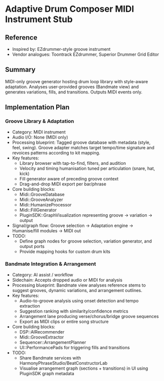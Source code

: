 # Adaptive Drum Composer MIDI Instrument Stub

## Reference
- Inspired by: EZdrummer-style groove instrument
- Vendor analogues: Toontrack EZdrummer, Superior Drummer Grid Editor

## Summary
MIDI-only groove generator hosting drum loop library with style-aware adaptation. Analyses user-provided grooves (Bandmate view) and generates variations, fills, and transitions. Outputs MIDI events only.

## Implementation Plan
### Groove Library & Adaptation
- Category: MIDI instrument
- Audio I/O: None (MIDI only)
- Processing blueprint: Tagged groove database with metadata (style, feel, swing). Groove adapter matches target tempo/time signature and revoices patterns according to kit mapping.
- Key features:
  - Library browser with tap-to-find, filters, and audition
  - Velocity and timing humanisation tuned per articulation (snare, hat, kick)
  - Fill generator aware of preceding groove context
  - Drag-and-drop MIDI export per bar/phrase
- Core building blocks:
  - Midi::GrooveDatabase
  - Midi::GrooveAnalyzer
  - Midi::HumanizeProcessor
  - Midi::FillGenerator
  - PluginSDK::GraphVisualization representing groove → variation → output
- Signal/graph flow: Groove selection → Adaptation engine → Humanise/fill modules → MIDI out
- TODO:
  - Define graph nodes for groove selection, variation generator, and output ports
  - Provide mapping hooks for custom drum kits

### Bandmate Integration & Arrangement
- Category: AI assist / workflow
- Sidechain: Accepts dropped audio or MIDI for analysis
- Processing blueprint: Bandmate view analyses reference stems to suggest grooves, dynamic variations, and arrangement outlines.
- Key features:
  - Audio-to-groove analysis using onset detection and tempo extraction
  - Suggestion ranking with similarity/confidence metrics
  - Arrangement lane producing verse/chorus/bridge groove sequences
  - Export as MIDI clips or entire song structure
- Core building blocks:
  - DSP::AIRecommender
  - Midi::GrooveExtractor
  - Sequencer::ArrangementPlanner
  - UI::PerformancePads for triggering fills and transitions
- TODO:
  - Share Bandmate services with HarmonyPhraseStudio/BeatConstructorLab
  - Visualise arrangement graph (sections + transitions) in UI using PluginSDK graph metadata
